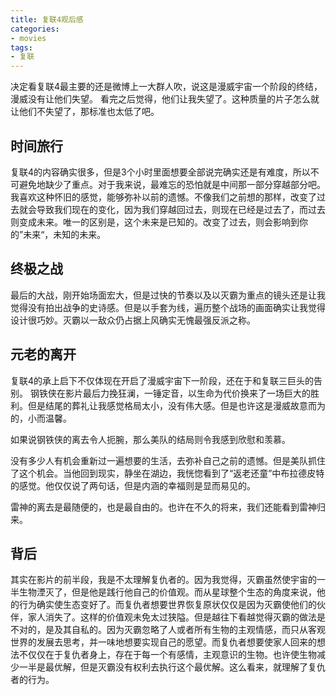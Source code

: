 ```yaml
---
title: 复联4观后感
categories: 
- movies
tags: 
- 复联
---
```

决定看复联4最主要的还是微博上一大群人吹，说这是漫威宇宙一个阶段的终结，漫威没有让他们失望。
看完之后觉得，他们让我失望了。这种质量的片子怎么就让他们不失望了，那标准也太低了吧。

## 时间旅行

复联4的内容确实很多，但是3个小时里面想要全部说完确实还是有难度，所以不可避免地缺少了重点。对于我来说，最难忘的恐怕就是中间那一部分穿越部分吧。我喜欢这种怀旧的感觉，能够弥补以前的遗憾。不像我们之前想的那样，改变了过去就会导致我们现在的变化，因为我们穿越回过去，则现在已经是过去了，而过去则变成未来。唯一的区别是，这个未来是已知的。改变了过去，则会影响到你的”未来“，未知的未来。

## 终极之战

最后的大战，刚开始场面宏大，但是过快的节奏以及以灭霸为重点的镜头还是让我觉得没有拍出战争的史诗感。但是以手套为线，遍历整个战场的画面确实让我觉得设计很巧妙。灭霸以一敌众仍占据上风确实无愧最强反派之称。

## 元老的离开

复联4的承上启下不仅体现在开启了漫威宇宙下一阶段，还在于和复联三巨头的告别。
钢铁侠在影片最后力挽狂澜，一锤定音，以生命为代价换来了一场巨大的胜利。但是结尾的葬礼让我感觉格局太小，没有伟大感。但是也许这是漫威故意而为的，小而温馨。

如果说钢铁侠的离去令人扼腕，那么美队的结局则令我感到欣慰和羡慕。

没有多少人有机会重新过一遍想要的生活，去弥补自己之前的遗憾。但是美队抓住了这个机会。当他回到现实，静坐在湖边，我恍惚看到了“返老还童”中布拉德皮特的感觉。他仅仅说了两句话，但是内涵的幸福则是显而易见的。

雷神的离去是最随便的，也是最自由的。也许在不久的将来，我们还能看到雷神归来。

## 背后

其实在影片的前半段，我是不太理解复仇者的。因为我觉得，灭霸虽然使宇宙的一半生物湮灭了，但是他是践行他自己的价值观。而从星球整个生态的角度来说，他的行为确实使生态变好了。而复仇者想要世界恢复原状仅仅是因为灭霸使他们的伙伴，家人消失了。这样的价值观未免太过狭隘。但是越往下看越觉得灭霸的做法是不对的，是及其自私的。因为灭霸忽略了人或者所有生物的主观情感，而只从客观世界的发展去思考，并一味地想要实现自己的愿望。而复仇者想要使家人回来的想法不仅仅在于复仇者身上，存在于每一个有感情，主观意识的生物。也许使生物减少一半是最优解，但是灭霸没有权利去执行这个最优解。这么看来，就理解了复仇者的行为。
